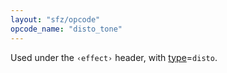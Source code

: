```yaml
---
layout: "sfz/opcode"
opcode_name: "disto_tone"
---
```

Used under the `‹effect›` header, with [type]=`disto`.

[type]: type#disto

